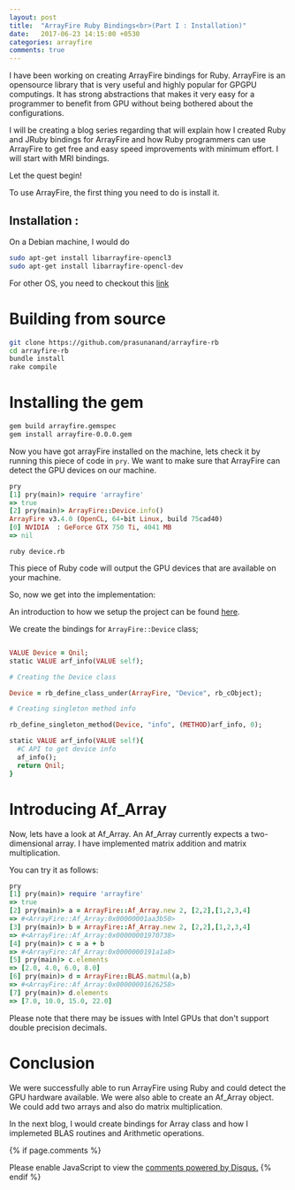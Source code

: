 ```yaml
---
layout: post
title:  "ArrayFire Ruby Bindings<br>(Part I : Installation)"
date:   2017-06-23 14:15:00 +0530
categories: arrayfire
comments: true
---
```


I have been working on creating ArrayFire bindings for Ruby. ArrayFire is an opensource
library that is very useful and highly popular for GPGPU computings. It has strong abstractions that makes
it very easy for a programmer to benefit from GPU without being bothered about the configurations.

I will be creating a blog series regarding that will explain how I created Ruby and JRuby bindings for
ArrayFire and how Ruby programmers can use ArrayFire to get free and easy speed improvements with minimum
effort. I will start with MRI bindings.

Let the quest begin!

To use ArrayFire, the first thing you need to do is install it.

## Installation :

On a Debian machine, I would do

```sh
sudo apt-get install libarrayfire-opencl3
sudo apt-get install libarrayfire-opencl-dev
```

For other OS, you need to checkout this [link](http://arrayfire.org/docs/installing.htm)

# Building from source

```sh
git clone https://github.com/prasunanand/arrayfire-rb
cd arrayfire-rb
bundle install
rake compile
```

# Installing the gem

```sh
gem build arrayfire.gemspec
gem install arrayfire-0.0.0.gem
```

Now you have got arrayFire installed on the machine, lets check it by running this
piece of code in `pry`. We want to make sure that ArrayFire can detect the GPU devices
on our machine.


```ruby
pry
[1] pry(main)> require 'arrayfire'
=> true
[2] pry(main)> ArrayFire::Device.info()
ArrayFire v3.4.0 (OpenCL, 64-bit Linux, build 75cad40)
[0] NVIDIA  : GeForce GTX 750 Ti, 4041 MB
=> nil
```

```
ruby device.rb
```

This piece of Ruby code will output the GPU devices that are available on
your machine.


So, now we get into the implementation:

An introduction to how we setup the project can be found [here](/ruby-c-extensions/2017/06/23/gsoc17-ruby-c-extensions-for-complex-projects.html).

We create the bindings for `ArrayFire::Device` class;

```ruby

VALUE Device = Qnil;
static VALUE arf_info(VALUE self);

# Creating the Device class

Device = rb_define_class_under(ArrayFire, "Device", rb_cObject);

# Creating singleton method info

rb_define_singleton_method(Device, "info", (METHOD)arf_info, 0);

static VALUE arf_info(VALUE self){
  #C API to get device info
  af_info();
  return Qnil;
}

```

# Introducing Af_Array

Now, lets have a look at Af_Array. An Af_Array currently expects a two-dimensional
array. I have implemented matrix addition and matrix multiplication.

You can try it as follows:

```ruby
pry
[1] pry(main)> require 'arrayfire'
=> true
[2] pry(main)> a = ArrayFire::Af_Array.new 2, [2,2],[1,2,3,4]
=> #<ArrayFire::Af_Array:0x00000001aa3b50>
[3] pry(main)> b = ArrayFire::Af_Array.new 2, [2,2],[1,2,3,4]
=> #<ArrayFire::Af_Array:0x00000001970738>
[4] pry(main)> c = a + b
=> #<ArrayFire::Af_Array:0x0000000191a1a8>
[5] pry(main)> c.elements
=> [2.0, 4.0, 6.0, 8.0]
[6] pry(main)> d = ArrayFire::BLAS.matmul(a,b)
=> #<ArrayFire::Af_Array:0x00000001626258>
[7] pry(main)> d.elements
=> [7.0, 10.0, 15.0, 22.0]
```

Please note that there may be issues with Intel GPUs that don't support double precision decimals.

# Conclusion

We were successfully able to run ArrayFire using Ruby and could detect the GPU
hardware available. We were also able to create an Af_Array object. We could
add two arrays and also do matrix multiplication.

In the next blog, I would create bindings for Array class and how I implemeted
BLAS routines and Arithmetic operations.

{% if page.comments %}
<div id="disqus_thread"></div>
<script>
/**
* RECOMMENDED CONFIGURATION VARIABLES: EDIT AND UNCOMMENT THE SECTION BELOW TO INSERT DYNAMIC VALUES FROM YOUR PLATFORM OR CMS.
* LEARN WHY DEFINING THESE VARIABLES IS IMPORTANT: https://disqus.com/admin/universalcode/#configuration-variables
*/
/*
var disqus_config = function () {
this.page.url = PAGE_URL; // Replace PAGE_URL with your page's canonical URL variable
this.page.identifier = PAGE_IDENTIFIER; // Replace PAGE_IDENTIFIER with your page's unique identifier variable
};
*/
(function() { // DON'T EDIT BELOW THIS LINE
var d = document, s = d.createElement('script');

s.src = '//prasunanandblog.disqus.com/embed.js';

s.setAttribute('data-timestamp', +new Date());
(d.head || d.body).appendChild(s);
})();
</script>
<noscript>Please enable JavaScript to view the <a href="https://disqus.com/?ref_noscript" rel="nofollow">comments powered by Disqus.</a></noscript>
{% endif %}